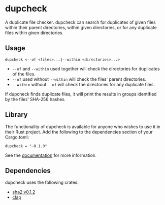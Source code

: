 # dupcheck

A duplicate file checker.  dupcheck can search for duplicates of given files within their parent directories, within given directories, or for any duplicate files within given directories.

## Usage

```
dupcheck <--of <files>...|--within <directories>...>
```

* `--of` and `--within` used together will check the directories for duplicates of the files.
* `--of` used without `--within` will check the files' parent directories.
* `--within` without `--of` will check the directories for any duplicate files.

If dupcheck finds duplicate files, it will print the results in groups identified by the files' SHA-256 hashes.

## Library

The functionality of dupcheck is available for anyone who wishes to use it in their Rust project.  Add the following to the dependencies section of your Cargo.toml:

`dupcheck = "~0.1.0"`

See the [documentation](https://docs.rs/dupcheck) for more information.

## Dependencies

dupcheck uses the following crates:

* [sha2 v0.1.2](https://crates.io/crates/sha2/0.1.2)
* [clap](https://crates.io/crates/clap)


